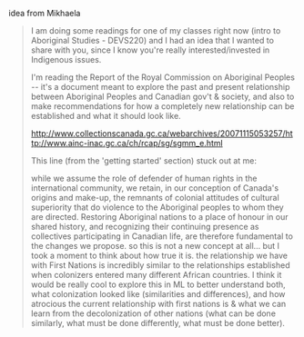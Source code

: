 idea from Mikhaela

> I am doing some readings for one of my classes right now (intro to Aboriginal Studies - DEVS220) and I had an idea that I wanted to share with you, since I know you're really interested/invested in Indigenous issues. 
>
> I'm reading the Report of the Royal Commission on Aboriginal Peoples -- it's a document meant to explore the past and present relationship between Aboriginal Peoples and Canadian gov't & society, and also to make recommendations for how a completely new relationship can be established and what it should look like.
>
> http://www.collectionscanada.gc.ca/webarchives/20071115053257/http://www.ainc-inac.gc.ca/ch/rcap/sg/sgmm_e.html
>
> This line (from the 'getting started' section) stuck out at me:
>
> while we assume the role of defender of human rights in the international community, we retain, in our conception of Canada's origins and make-up, the remnants of colonial attitudes of cultural superiority that do violence to the Aboriginal peoples to whom they are directed. Restoring Aboriginal nations to a place of honour in our shared history, and recognizing their continuing presence as collectives participating in Canadian life, are therefore fundamental to the changes we propose. 
> so this is not a new concept at all… but I took a moment to think about how true it is. the relationship we have with First Nations is incredibly similar to the relationships established when colonizers entered many different African countries. I think it would be really cool to explore this in ML to better understand both, what colonization looked like (similarities and differences), and how atrocious the current relationship with first nations is & what we can learn from the decolonization of other nations (what can be done similarly, what must be done differently, what must be done better).
